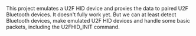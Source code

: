 This project emulates a U2F HID device and proxies the data to paired U2F
Bluetooth devices. It doesn't fully work yet. But we can at least detect
Bluetooth devices, make emulated U2F HID devices and handle some basic packets,
including the U2FHID_INIT command.
